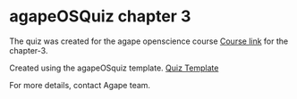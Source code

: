 # agapeOSQuiz chapter 3

The quiz was created for the agape openscience course [Course link](https://sa1987.github.io/OpenDoorProject) for the chapter-3. 

Created using the agapeOSquiz template.
[Quiz Template](https://github.com/sa1987/agapeOSQuiz)


For more details, contact Agape team. 
